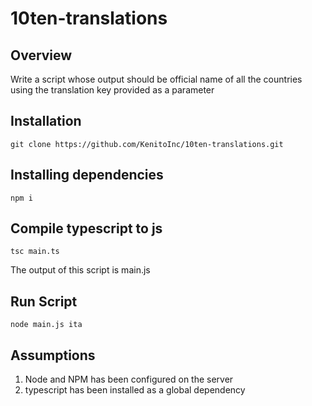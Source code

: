 # 10ten-translations

## Overview 
Write a script whose output should be official name of all the countries using the translation key provided as a parameter

## Installation
```
git clone https://github.com/KenitoInc/10ten-translations.git
```
## Installing dependencies

```npm i```

## Compile typescript to js
```
tsc main.ts
```
The output of this script is main.js

## Run Script
```
node main.js ita
```

## Assumptions

1. Node and NPM has been configured on the server
2. typescript has been installed as a global dependency


